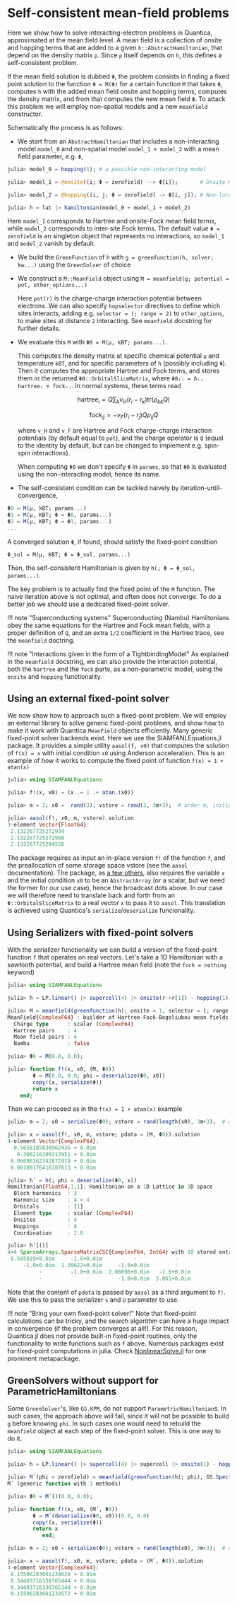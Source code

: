 
# Self-consistent mean-field problems

Here we show how to solve interacting-electron problems in Quantica, approximated at the mean field level. A mean field is a collection of onsite and hopping terms that are added to a given `h::AbstractHamiltonian`, that depend on the density matrix `ρ`. Since `ρ` itself depends on `h`, this defines a self-consistent problem.

If the mean field solution is dubbed `Φ`, the problem consists in finding a fixed point solution to the function `Φ = M(Φ)` for a certain function `M` that takes `Φ`, computes `h` with the added mean field onsite and hopping terms, computes the density matrix, and from that computes the new mean field `Φ`. To attack this problem we will employ non-spatial models and a new `meanfield` constructor.

Schematically the process is as follows:
- We start from an `AbstractHamiltonian` that includes a non-interacting model `model_0` and non-spatial model `model_1 + model_2` with a mean field parameter, e.g. `Φ`,
```julia
julia> model_0 = hopping(1); # a possible non-interacting model

julia> model_1 = @onsite((i; Φ = zerofield) --> Φ[i]);       # Onsite Hartree-Fock

julia> model_2 = @hopping((i, j; Φ = zerofield) -> Φ[i, j]); # Non-local Fock

julia> h = lat |> hamiltonian(model_0 + model_1 + model_2)
```
Here `model_1` corresponds to Hartree and onsite-Fock mean field terms, while `model_2` corresponds to inter-site Fock terms.
The default value `Φ = zerofield` is an singleton object that represents no interactions, so `model_1` and `model_2` vanish by default.
- We build the `GreenFunction` of `h` with `g = greenfunction(h, solver; kw...)` using the `GreenSolver` of choice
- We construct a `M::MeanField` object using `M = meanfield(g; potential = pot, other_options...)`

  Here `pot(r)` is the charge-charge interaction potential between electrons. We can also specify `hopselector` directives to define which sites interacts, adding e.g. `selector = (; range = 2)` to `other_options`, to make sites at distance `2` interacting. See `meanfield` docstring for further details.

- We evaluate this `M` with `Φ0 = M(µ, kBT; params...)`.

  This computes the density matrix at specific chemical potential `µ` and temperature `kBT`, and for specific parameters of `h` (possibly including `Φ`). Then it computes the appropriate Hartree and Fock terms, and stores them in the returned `Φ0::OrbitalSliceMatrix`, where `Φ0ᵢⱼ = δᵢⱼ hartreeᵢ + fockᵢⱼ`. In normal systems, these terms read

    $$\text{hartree}_i = Q \sum_k v_H(r_i-r_k) \text{tr}(\rho_{kk}Q)$$

    $$\text{fock}_{ij}  = -v_F(r_i-r_j) Q \rho_{ij} Q$$

  where `v_H` and `v_F` are Hartree and Fock charge-charge interaction potentials (by default equal to `pot`), and the charge operator is `Q` (equal to the identity by default, but can be changed to implement e.g. spin-spin interactions).

  When computing `Φ0` we don't specify `Φ` in `params`, so that `Φ0` is evaluated using the non-interacting model, hence its name.

- The self-consistent condition can be tackled naively by iteration-until-convergence,
```julia
Φ0 = M(µ, kBT; params...)
Φ1 = M(µ, KBT; Φ = Φ0, params...)
Φ2 = M(µ, KBT; Φ = Φ1, params...)
...
```
A converged solution `Φ`, if found, should satisfy the fixed-point condition

    Φ_sol ≈ M(µ, KBT; Φ = Φ_sol, params...)

Then, the self-consistent Hamiltonian is given by `h(; Φ = Φ_sol, params...)`.

The key problem is to actually find the fixed point of the `M` function. The naive iteration above is not optimal, and often does not converge. To do a better job we should use a dedicated fixed-point solver.

!!! note "Superconducting systems"
    Superconducting (Nambu) Hamiltonians obey the same equations for the Hartree and Fock mean fields, with a proper definition of `Q`, and an extra `1/2` coefficient in the Hartree trace, see the `meanfield` doctring.

!!! note "Interactions given in the form of a TightbindingModel"
    As explained in the `meanfield` docstring, we can also provide the interaction potential, both the `hartree` and the `fock` parts, as a non-parametric model, using the `onsite` and `hopping` functionality.

## Using an external fixed-point solver

We now show how to approach such a fixed-point problem. We will employ an external library to solve generic fixed-point problems, and show how to make it work with Quantica `MeanField` objects efficiently. Many generic fixed-point solver backends exist. Here we use the SIAMFANLEquations.jl package. It provides a simple utility `aasol(f, x0)` that computes the solution of `f(x) = x` with initial condition `x0` using Anderson acceleration. This is an example of how it works to compute the fixed point of function `f(x) = 1 + atan(x)`
```julia
julia> using SIAMFANLEquations

julia> f!(x, x0) = (x .= 1 .+ atan.(x0))

julia> m = 3; x0 =  rand(3); vstore = rand(3, 3m+3);  # order m, initial condition x0, and preallocated space vstore

julia> aasol(f!, x0, m, vstore).solution
3-element Vector{Float64}:
 2.132267725272934
 2.132267725272908
 2.132267725284556
```
The package requires as input an in-place version `f!` of the function `f`, and the preallocation of some storage space vstore (see the `aasol` documentation). The package, as [a few others](https://docs.sciml.ai/NonlinearSolve/stable/solvers/fixed_point_solvers/), also requires the variable `x` and the initial condition `x0` to be an `AbstractArray` (or a scalar, but we need the former for our use case), hence the broadcast dots above. In our case we will therefore need to translate back and forth from an `Φ::OrbitalSliceMatrix` to a real vector `x` to pass it to `aasol`. This translation is achieved using Quantica's `serialize`/`deserialize` funcionality.

## Using Serializers with fixed-point solvers

With the serializer functionality we can build a version of the fixed-point function `f` that operates on real vectors. Let's take a 1D Hamiltonian with a sawtooth potential, and build a Hartree mean field (note the `fock = nothing` keyword)
```julia
julia> using SIAMFANLEquations

julia> h = LP.linear() |> supercell(4) |> onsite(r->r[1]) - hopping(1) + @onsite((i; phi = zerofield) --> phi[i]);

julia> M = meanfield(greenfunction(h); onsite = 1, selector = (; range = 0), fock = nothing)
MeanField{ComplexF64} : builder of Hartree-Fock-Bogoliubov mean fields
  Charge type      : scalar (ComplexF64)
  Hartree pairs    : 4
  Mean field pairs : 4
  Nambu            : false

julia> Φ0 = M(0.0, 0.0);

julia> function f!(x, x0, (M, Φ0))
        Φ = M(0.0, 0.0; phi = deserialize(Φ0, x0))
        copy!(x, serialize(Φ))
        return x
    end;
```
Then we can proceed as in the `f(x) = 1 + atan(x)` example
```julia
julia> m = 2; x0 = serialize(Φ0); vstore = rand(length(x0), 3m+3);  # order m, initial condition x0, and preallocated space vstore

julia> x = aasol(f!, x0, m, vstore; pdata = (M, Φ0)).solution
4-element Vector{ComplexF64}:
  0.5658185030962436 + 0.0im
   0.306216109313951 + 0.0im
 0.06696362342872919 + 0.0im
 0.06100176416107613 + 0.0im

julia> h´ = h(; phi = deserialize(Φ0, x))
Hamiltonian{Float64,1,1}: Hamiltonian on a 1D Lattice in 1D space
  Bloch harmonics  : 3
  Harmonic size    : 4 × 4
  Orbitals         : [1]
  Element type     : scalar (ComplexF64)
  Onsites          : 4
  Hoppings         : 8
  Coordination     : 2.0

julia> h´[()]
4×4 SparseArrays.SparseMatrixCSC{ComplexF64, Int64} with 10 stored entries:
 0.565819+0.0im     -1.0+0.0im          ⋅            ⋅
     -1.0+0.0im  1.30622+0.0im     -1.0+0.0im        ⋅
          ⋅         -1.0+0.0im  2.06696+0.0im   -1.0+0.0im
          ⋅              ⋅         -1.0+0.0im  3.061+0.0im
```
Note that the content of `pdata` is passed by `aasol` as a third argument to `f!`. We use this to pass the serializer `s` and `U` parameter to use.

!!! note "Bring your own fixed-point solver!"
    Note that fixed-point calculations can be tricky, and the search algorithm can have a huge impact in convergence (if the problem converges at all!). For this reason, Quantica.jl does not provide built-in fixed-point routines, only the functionality to write functions such as `f` above. Numerous packages exist for fixed-point computations in julia. Check [NonlinearSolve.jl](https://github.com/SciML/NonlinearSolve.jl) for one prominent metapackage.

## GreenSolvers without support for ParametricHamiltonians

Some `GreenSolver`'s, like `GS.KPM`, do not support `ParametricHamiltonian`s. In such cases, the approach above will fail, since it will not be possible to build `g` before knowing `phi`. In such cases one would need to rebuild the `meanfield` object at each step of the fixed-point solver. This is one way to do it.

```julia
julia> using SIAMFANLEquations

julia> h = LP.linear() |> supercell(4) |> supercell |> onsite(1) - hopping(1) + @onsite((i; phi) --> phi[i]);

julia> M´(phi = zerofield) = meanfield(greenfunction(h(; phi), GS.Spectrum()); onsite = 1, selector = (; range = 0), fock = nothing)
M´ (generic function with 3 methods)

julia> Φ0 = M´()(0.0, 0.0);

julia> function f!(x, x0, (M´, Φ0))
        Φ = M´(deserialize(Φ0, x0))(0.0, 0.0)
        copy!(x, serialize(Φ))
        return x
           end;

julia> m = 2; x0 = serialize(Φ0); vstore = rand(length(x0), 3m+3);  # order m, initial condition x0, and preallocated space vstore

julia> x = aasol(f!, x0, m, vstore; pdata = (M´, Φ0)).solution
4-element Vector{ComplexF64}:
 0.15596283661234628 + 0.0im
 0.34403716338765444 + 0.0im
 0.34403716338765344 + 0.0im
 0.15596283661234572 + 0.0im
```
